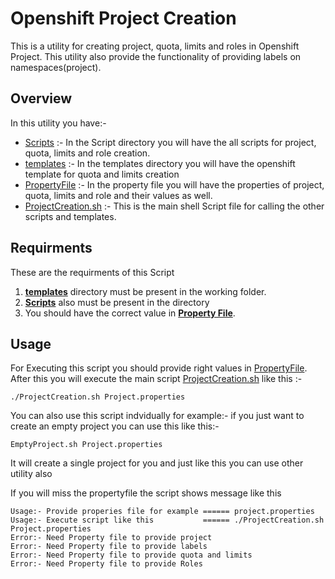 # Openshift Project Creation
This is a utility for creating project, quota, limits and roles in Openshift Project.
This utility also provide the functionality of providing labels on namespaces(project).

## Overview
In this utility you have:-
- [Scripts](https://github.com/ot-training/Openshift/tree/master/Shell/openshift-project-create/Scripts) :- In the Script directory you will have the all scripts for project, quota, limits and role creation.
- [templates](https://github.com/ot-training/Openshift/tree/master/Shell/openshift-project-create/templates) :- In the templates directory you will have the openshift template for quota and limits creation
- [PropertyFile](https://github.com/ot-training/Openshift/blob/master/Shell/openshift-project-create/Project.properties) :- In the property file you will have the properties of project, quota, limits and role and their values as well.
- [ProjectCreation.sh](https://github.com/ot-training/Openshift/blob/master/Shell/openshift-project-create/ProjectCreation.sh) :- This is the main shell Script file for calling the other scripts and templates.

## Requirments
These are the requirments of this Script
1. **[templates](https://github.com/ot-training/Openshift/tree/master/Shell/openshift-project-create/templates)** directory must be present in the working folder.
2. **[Scripts](https://github.com/ot-training/Openshift/tree/master/Shell/openshift-project-create/Scripts)** also must be present in the directory 
3. You should have the correct value in **[Property File](https://github.com/ot-training/Openshift/blob/master/Shell/openshift-project-create/Project.properties)**.

## Usage
For Executing this script you should provide right values in [PropertyFile](https://github.com/ot-training/Openshift/blob/master/Shell/openshift-project-create/Project.properties). After this you will execute the main script [ProjectCreation.sh](https://github.com/ot-training/Openshift/blob/master/Shell/openshift-project-create/ProjectCreation.sh) like this :-

```
./ProjectCreation.sh Project.properties
```

You can also use this script indvidually for example:- if you just want to create an empty project you can use this like this:-
```
EmptyProject.sh Project.properties
```
It will create a single project for you and just like this you can use other utility also

If you will miss the propertyfile the script  shows message like this
```
Usage:- Provide properies file for example ====== project.properties
Usage:- Execute script like this           ====== ./ProjectCreation.sh Project.properties
Error:- Need Property file to provide project
Error:- Need Property file to provide labels
Error:- Need Property file to provide quota and limits
Error:- Need Property file to provide Roles
```
